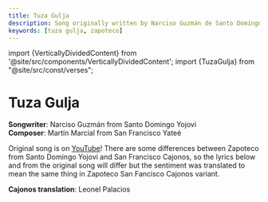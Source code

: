 ```yaml
---
title: Tuza Gulja
description: Song originally written by Narciso Guzmán de Santo Domingo Yojovi
keywords: [tuza gulja, zapoteco]
---
```

import {VerticallyDividedContent} from '@site/src/components/VerticallyDividedContent';
import {TuzaGulja} from "@site/src/const/verses";

# Tuza Gulja

**Songwriter**: Narciso Guzmán from Santo Domingo Yojovi  
**Composer**: Martín Marcial from San Francisco Yateé

Original song is on [YouTube](https://youtu.be/lwwhlgnOpls?si=BaByUcG1JsoHecyk)! There are some differences between
Zapoteco from Santo Domingo Yojovi and San Francisco Cajonos, so the lyrics below and from the original song will differ
but the sentiment was translated to mean the same thing in Zapoteco San Fancisco Cajonos variant.

**Cajonos translation**: Leonel Palacios

<VerticallyDividedContent leftContent={TuzaGulja.zapoteco} rightContent={TuzaGulja.translation} />